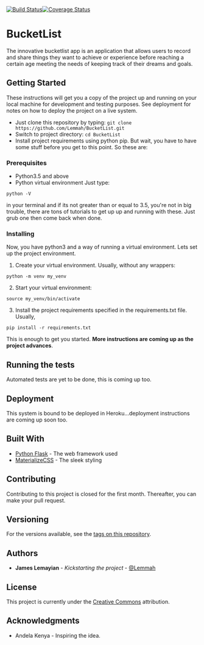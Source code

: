[![Build Status](https://travis-ci.org/Lemmah/BucketList.svg?branch=master)](https://travis-ci.org/Lemmah/BucketList)[![Coverage Status](https://coveralls.io/repos/github/Lemmah/BucketList/badge.svg)](https://coveralls.io/github/Lemmah/BucketList)
# BucketList

The innovative bucketlist app is an application that allows users  to record and share things they want to achieve or experience before reaching a certain age meeting the needs of keeping track of their dreams and goals.

## Getting Started

These instructions will get you a copy of the project up and running on your local machine for development and testing purposes. See deployment for notes on how to deploy the project on a live system.
- Just clone this repository by typing: `git clone https://github.com/Lemmah/BucketList.git`
- Switch to project directory: `cd BucketList`
- Install project requirements using python pip. But wait, you have to have some stuff before you get to this point. So these are:

### Prerequisites

- Python3.5 and above
- Python virtual environment
Just type:
```
python -V
```
in your terminal and if its not greater than or equal to 3.5, you're not in big trouble, there are tons of tutorials to get up up and running with these. Just grub one then come back when done.

### Installing

Now, you have python3 and a way of running a virtual environment. Lets set up the project environment.

1. Create your virtual environment. Usually, without any wrappers:
```
python -m venv my_venv
```
2. Start your virtual environment:
```
source my_venv/bin/activate
```
3. Install the project requirements specified in the requirements.txt file. Usually,
```
pip install -r requirements.txt
```

This is enough to get you started.
**More instructions are coming up as the project advances**.

## Running the tests

Automated tests are yet to be done, this is coming up too.


## Deployment

This system is bound to be deployed in Heroku...deployment instructions are coming up soon too.

## Built With

* [Python Flask](https://www.fullstackpython.com/flask.html) - The web framework used
* [MaterializeCSS](https://materializecss.com) - The sleek styling

## Contributing

Contributing to this project is closed for the first month. Thereafter, you can make your pull request.

## Versioning

For the versions available, see the [tags on this repository](https://github.com/lemmah/BucketList/tags). 

## Authors

* **James Lemayian** - *Kickstarting the project* - [@Lemmah](https://github.com/lemmah)


## License

This project is currently under the [Creative Commons](https://creativecommons.org/) attribution.

## Acknowledgments

* Andela Kenya - Inspiring the idea.

